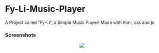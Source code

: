 # Fy-Li-Music-Player

A Project called "Fy-Li", a Simple Music Player! Made with html, css and js

### Screenshots

<p align="center">
  <img src="https://user-images.githubusercontent.com/95320065/190989441-3a794871-d394-4c57-b696-d875dba6b806.png">
</p>
